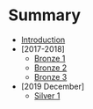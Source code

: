 # Summary

* [Introduction](README.md)
* [2017-2018]
  * [Bronze 1](1718/201712B1.md)
  * [Bronze 2](1718/201712B2.md)
  * [Bronze 3](1718/201712B3.md)
* [2019 December]
  * [Silver 1](2019/201912S1.md)